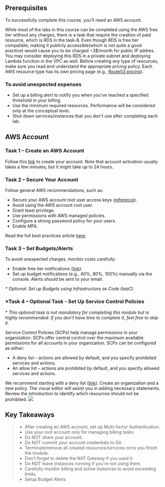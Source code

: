 ## Prerequisites

To successfully complete this course, you'll need an AWS account.

While most of the labs in this course can be completed using the AWS free tier without any charges, 
there is a task that require the creation of paid resource, which is RDS in the task-8. 
Even though RDS is free tier compatible, making it publicly accessible(which is not quite a good practice) 
would cause you to be charged ~3$/month for public IP addres. You may consider deploying this RDS in 
a private subnet and deploying Lambda function in the VPC as well.
Before creating any type of resources, make sure you read and understand the appropriate pricing policy. 
Each AWS resource type has its own pricing page (e.g., [Route53 pricing](https://aws.amazon.com/route53/pricing/)). 

### To avoid unexpected expenses 
- Set up a billing alert to notify you when you've reached a specified threshold in your billing. 
- Use the minimum required resources. Performance will be considered only at the conceptual level.
- Shut down services/instances that you don't use after completing each lab.


## AWS Account

### Task 1 – Create an AWS Account

Follow this [link](https://aws.amazon.com/premiumsupport/knowledge-center/create-and-activate-aws-account/) to create your account. Note that account activation usually takes a few minutes, but it might take up to 24 hours.

### Task 2 – Secure Your Account

Follow general AWS recommendations, such as:
- Secure your AWS account root user access keys ([reference](https://docs.aws.amazon.com/IAM/latest/UserGuide/getting-started_create-admin-group.html)).
- Avoid using the AWS account root user.
- Grant least privilege.
- Use permissions with AWS managed policies.
- Configure a strong password policy for your users.
- Enable MFA.

Read the full best practices article [here](https://docs.aws.amazon.com/IAM/latest/UserGuide/best-practices.html).

### Task 3 – Set Budgets/Alerts

To avoid unexpected charges, monitor costs carefully:
- Enable free tier notifications ([link](https://docs.aws.amazon.com/awsaccountbilling/latest/aboutv2/tracking-free-tier-usage.html)).
- Set up budget notifications (e.g., 40%, 80%, 100%) manually via the console. Alerts should be sent to your email.

_* Optional: Set up Budgets using Infrastructure as Code (IaaC)._

### *Task 4 – Optional Task - Set Up Service Control Policies

_* This optional task is not mandatory for completing this module but is highly recommended. If you don't have time to complete it, feel free to skip it._

Service Control Policies (SCPs) help manage permissions in your organization. SCPs offer central control over the maximum available permissions for all accounts in your organization. SCPs can be configured as either:
- A deny list – actions are allowed by default, and you specify prohibited services and actions.
- An allow list – actions are prohibited by default, and you specify allowed services and actions.

We recommend starting with a deny list ([link](https://docs.aws.amazon.com/organizations/latest/userguide/orgs_manage_policies_scps_strategies.html#orgs_policies_denylist)). Create an organization and a new policy. The visual editor will assist you in adding necessary statements. Review the introduction to identify which resources should not be prohibited.
![](SCP.png)

## Key Takeaways

> - After creating an AWS account, set up Multi-factor Authentication.
> - Use your root account only for managing billing tasks
> - Do NOT share your account.
> - Do NOT commit your account credentials to Git.
> - Terminate/remove all created resources/services once you finish the module.
> - Don't forget to delete the NAT Gateway if you used it.
> - Do NOT leave instances running if you're not using them.
> - Carefully monitor billing and active instances to avoid exceeding limits.
> - Setup Budget Alerts
